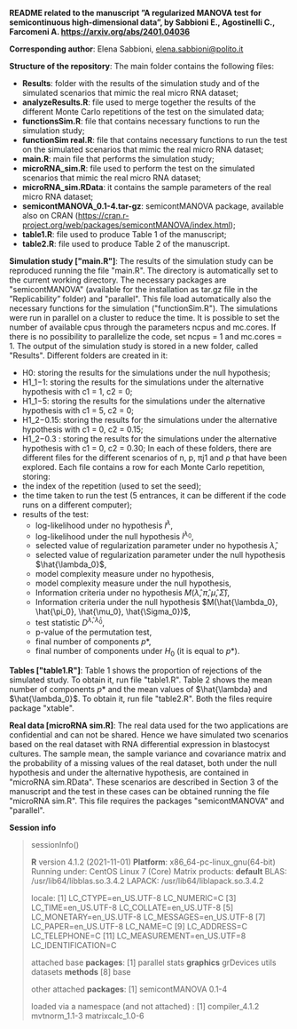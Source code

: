 **README related to the manuscript ”A regularized MANOVA test for 
semicontinuous high-dimensional data”, by Sabbioni E., Agostinelli C., Farcomeni A. https://arxiv.org/abs/2401.04036**


**Corresponding author**: Elena Sabbioni, elena.sabbioni@polito.it


**Structure of the repository**: The main folder contains the following files:
  - **Results**: folder with the results of the simulation study and of the simulated scenarios that
mimic the real micro RNA dataset;
  - **analyzeResults.R**: file used to merge together the results of the different Monte Carlo repetitions of the test on the simulated data;
  - **functionsSim.R**: file that contains necessary functions to run the simulation study;
  - **functionSim real.R**: file that contains necessary functions to run the test on the simulated
                            scenarios that mimic the real micro RNA dataset;
  - **main.R**: main file that performs the simulation study;
  - **microRNA_sim.R**: file used to perform the test on the simulated scenarios that mimic the real
                        micro RNA dataset;
  - **microRNA_sim.RData**: it contains the sample parameters of the real micro RNA dataset;
  - **semicontMANOVA_0.1-4.tar-gz**: semicontMANOVA package, available also on CRAN (https://cran.r-project.org/web/packages/semicontMANOVA/index.html);
  - **table1.R**: file used to produce Table 1 of the manuscript;
  - **table2.R**: file used to produce Table 2 of the manuscript.

    
**Simulation study ["main.R"]**: The results of the simulation study can be reproduced running
the file "main.R". The directory is automatically set to the current working directory. The necessary
packages are "semicontMANOVA" (available for the installation as tar.gz file in the ”Replicability”
folder) and "parallel". This file load automatically also the necessary functions for the simulation
("functionSim.R").
The simulations were run in parallel on a cluster to reduce the time. It is possible to set the
number of available cpus through the parameters ncpus and mc.cores. If there is no possibility to
parallelize the code, set ncpus = 1 and mc.cores = 1.
The output of the simulation study is stored in a new folder, called "Results". Different folders
are created in it:
  - H0: storing the results for the simulations under the null hypothesis;
  - H1_1−1: storing the results for the simulations under the alternative hypothesis with c1 = 1,
            c2 = 0;
  - H1_1−5: storing the results for the simulations under the alternative hypothesis with c1 = 5,
            c2 = 0;
  - H1_2−0.15: storing the results for the simulations under the alternative hypothesis with
               c1 = 0, c2 = 0.15;
  - H1_2−0.3 : storing the results for the simulations under the alternative hypothesis with
               c1 = 0, c2 = 0.30;
In each of these folders, there are different files for the different scenarios of n, p, πj1 and ρ that
have been explored. Each file contains a row for each Monte Carlo repetition, storing:
  - the index of the repetition (used to set the seed);
  - the time taken to run the test (5 entrances, it can be different if the code runs on a different
computer);
  - results of the test:
    - log-likelihood under no hypothesis $l^λ$,
    - log-likelihood under the null hypothesis $l^{λ_0}$,
    - selected value of regularization parameter under no hypothesis $\hat{\lambda}$,
    - selected value of regularization parameter under the null hypothesis $\hat{\lambda_0}$,
    - model complexity measure under no hypothesis,
    - model complexity measure under the null hypothesis,
    - Information criteria under no hypothesis $M(\hat{\lambda}, \hat{\pi}, \hat{\mu}, \hat{\Sigma})$,
    - Information criteria under the null hypothesis $M(\hat{\lambda_0}, \hat{\pi_0}, \hat{\mu_0}, \hat{\Sigma_0})$,
    - test statistic $D^{\hat{\lambda}, \hat{\lambda}_0}$,
    - p-value of the permutation test,
    - final number of components $p*$,
    - final number of components under $H_0$ (it is equal to $p*$).
      
**Tables ["table1.R"]**: Table 1 shows the proportion of rejections of the simulated study. To
obtain it, run file "table1.R". Table 2 shows the mean number of components $p*$ and the mean
values of $\hat{\lambda} and $\hat{\lambda_0}$. To obtain it, run file "table2.R". Both the files require package "xtable".

**Real data [microRNA sim.R]**: The real data used for the two applications are confidential and
can not be shared. Hence we have simulated two scenarios based on the real dataset with RNA
differential expression in blastocyst cultures. The sample mean, the sample variance and covariance
matrix and the probability of a missing values of the real dataset, both under the null hypothesis
and under the alternative hypothesis, are contained in "microRNA sim.RData". These scenarios
are described in Section 3 of the manuscript and the test in these cases can be obtained running
the file "microRNA sim.R". This file requires the packages "semicontMANOVA" and "parallel".


**Session info**
> sessionInfo()
> 
> **R** version 4.1.2 (2021-11-01)
> **Platform**: x86_64-pc-linux_gnu(64-bit)
> Running under: CentOS Linux 7 (Core)
> Matrix products: **default**
> BLAS: /usr/lib64/libblas.so.3.4.2
> LAPACK: /usr/lib64/liblapack.so.3.4.2
> 
> locale:
> [1]  LC_CTYPE=en_US.UTF-8       LC_NUMERIC=C
> [3]  LC_TIME=en_US.UTF-8        LC_COLLATE=en_US.UTF-8
> [5]  LC_MONETARY=en_US.UTF-8    LC_MESSAGES=en_US.UTF-8
> [7]  LC_PAPER=en_US.UTF-8       LC_NAME=C
> [9]  LC_ADDRESS=C               LC_TELEPHONE=C
> [11] LC_MEASUREMENT=en_US.UTF=8 LC_IDENTIFICATION=C
> 
> attached base **packages**:
> [1] parallel   stats   **graphics**   grDevices   utils   datasets  **methods**
> [8] base
> 
> other attached **packages**:
> [1] semicontMANOVA 0.1-4
> 
> loaded via a namespace (and not attached) :
> [1] compiler_4.1.2   mvtnorm_1.1-3   matrixcalc_1.0-6
